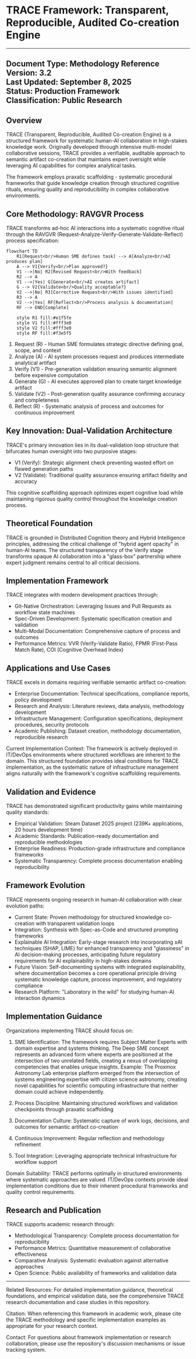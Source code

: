 # TRACE Framework: Transparent, Reproducible, Audited Co-creation Engine

---
Document Type: Methodology Reference  
Version: 3.2  
Last Updated: September 8, 2025  
Status: Production Framework  
Classification: Public Research  
---

## Overview

TRACE (Transparent, Reproducible, Audited Co-creation Engine) is a structured framework for systematic human-AI collaboration in high-stakes knowledge work. Originally developed through intensive multi-model collaborative sessions, TRACE provides a verifiable, auditable approach to semantic artifact co-creation that maintains expert oversight while leveraging AI capabilities for complex analytical tasks.

The framework employs praxatic scaffolding - systematic procedural frameworks that guide knowledge creation through structured cognitive rituals, ensuring quality and reproducibility in complex collaborative environments.

## Core Methodology: RAVGVR Process

TRACE transforms ad-hoc AI interactions into a systematic cognitive ritual through the RAVGVR (Request-Analyze-Verify-Generate-Validate-Reflect) process specification:

```mermaid
flowchart TD
    R1[Request<br/>Human SME defines task] --> A[Analyze<br/>AI produces plan]
    A --> V1{Verify<br/>Plan approved?}
    V1 -->|No| R2[Revised Request<br/>With feedback]
    R2 --> A
    V1 -->|Yes| G[Generate<br/>AI creates artifact]
    G --> V2{Validate<br/>Quality acceptable?}
    V2 -->|No| R3[Corrective Request<br/>With issues identified]
    R3 --> A
    V2 -->|Yes| RF[Reflect<br/>Process analysis & documentation]
    RF --> END[Complete]
    
    style R1 fill:#e1f5fe
    style V1 fill:#fff3e0
    style V2 fill:#fff3e0
    style RF fill:#f3e5f5
```

1. Request (R) - Human SME formulates strategic directive defining goal, scope, and context  
2. Analyze (A) - AI system processes request and produces intermediate analytical artifact  
3. Verify (V1) - Pre-generation validation ensuring semantic alignment before expensive computation  
4. Generate (G) - AI executes approved plan to create target knowledge artifact  
5. Validate (V2) - Post-generation quality assurance confirming accuracy and completeness  
6. Reflect (R) - Systematic analysis of process and outcomes for continuous improvement  

## Key Innovation: Dual-Validation Architecture

TRACE's primary innovation lies in its dual-validation loop structure that bifurcates human oversight into two purposive stages:

- V1 (Verify): Strategic alignment check preventing wasted effort on flawed generation paths
- V2 (Validate): Traditional quality assurance ensuring artifact fidelity and accuracy

This cognitive scaffolding approach optimizes expert cognitive load while maintaining rigorous quality control throughout the knowledge creation process.

## Theoretical Foundation

TRACE is grounded in Distributed Cognition theory and Hybrid Intelligence principles, addressing the critical challenge of "hybrid agent opacity" in human-AI teams. The structured transparency of the Verify stage transforms opaque AI collaboration into a "glass-box" partnership where expert judgment remains central to all critical decisions.

## Implementation Framework

TRACE integrates with modern development practices through:

- Git-Native Orchestration: Leveraging Issues and Pull Requests as workflow state machines
- Spec-Driven Development: Systematic specification creation and validation
- Multi-Modal Documentation: Comprehensive capture of process and outcomes
- Performance Metrics: VVR (Verify-Validate Ratio), FPMR (First-Pass Match Rate), COI (Cognitive Overhead Index)

## Applications and Use Cases

TRACE excels in domains requiring verifiable semantic artifact co-creation:

- Enterprise Documentation: Technical specifications, compliance reports, policy development
- Research and Analysis: Literature reviews, data analysis, methodology development  
- Infrastructure Management: Configuration specifications, deployment procedures, security protocols
- Academic Publishing: Dataset creation, methodology documentation, reproducible research

Current Implementation Context: The framework is actively deployed in IT/DevOps environments where structured workflows are inherent to the domain. This structured foundation provides ideal conditions for TRACE implementation, as the systematic nature of infrastructure management aligns naturally with the framework's cognitive scaffolding requirements.

## Validation and Evidence

TRACE has demonstrated significant productivity gains while maintaining quality standards:

- Empirical Validation: Steam Dataset 2025 project (239K+ applications, 20 hours development time)
- Academic Standards: Publication-ready documentation and reproducible methodologies
- Enterprise Readiness: Production-grade infrastructure and compliance frameworks
- Systematic Transparency: Complete process documentation enabling reproducibility

## Framework Evolution

TRACE represents ongoing research in human-AI collaboration with clear evolution paths:

- Current State: Proven methodology for structured knowledge co-creation with transparent validation loops
- Integration: Synthesis with Spec-as-Code and structured prompting frameworks  
- Explainable AI Integration: Early-stage research into incorporating xAI techniques (SHAP, LIME) for enhanced transparency and "glassiness" in AI decision-making processes, anticipating future regulatory requirements for AI explainability in high-stakes domains
- Future Vision: Self-documenting systems with integrated explainability, where documentation becomes a core operational principle driving systematic knowledge capture, process improvement, and regulatory compliance
- Research Platform: "Laboratory in the wild" for studying human-AI interaction dynamics

## Implementation Guidance

Organizations implementing TRACE should focus on:

1. SME Identification: The framework requires Subject Matter Experts with domain expertise and systems thinking. The Deep SME concept represents an advanced form where experts are positioned at the intersection of two unrelated fields, creating a nexus of overlapping competencies that enables unique insights. Example: The Proxmox Astronomy Lab enterprise platform emerged from the intersection of systems engineering expertise with citizen science astronomy, creating novel capabilities for scientific computing infrastructure that neither domain could achieve independently.

2. Process Discipline: Maintaining structured workflows and validation checkpoints through praxatic scaffolding

3. Documentation Culture: Systematic capture of work logs, decisions, and outcomes for semantic artifact co-creation

4. Continuous Improvement: Regular reflection and methodology refinement

5. Tool Integration: Leveraging appropriate technical infrastructure for workflow support

Domain Suitability: TRACE performs optimally in structured environments where systematic approaches are valued. IT/DevOps contexts provide ideal implementation conditions due to their inherent procedural frameworks and quality control requirements.

## Research and Publication

TRACE supports academic research through:

- Methodological Transparency: Complete process documentation for reproducibility
- Performance Metrics: Quantitative measurement of collaborative effectiveness  
- Comparative Analysis: Systematic evaluation against alternative approaches
- Open Science: Public availability of frameworks and validation data

---

Related Resources: For detailed implementation guidance, theoretical foundations, and empirical validation data, see the comprehensive TRACE research documentation and case studies in this repository.

Citation: When referencing this framework in academic work, please cite the TRACE methodology and specific implementation examples as appropriate for your research context.

Contact: For questions about framework implementation or research collaboration, please use the repository's discussion mechanisms or issue tracking system.